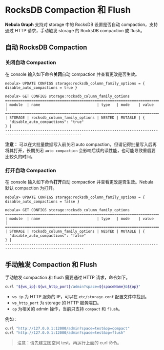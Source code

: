 # RocksDB Compaction 和 Flush

**Nebula Graph** 支持对 storage 中的 RocksDB 设置是否自动 compaction，支持通过 HTTP 请求，手动触发 storage 的 RocksDB compaction 或 flush。

## 自动 RocksDB Compaction

### 关闭自动 Compaction

在 console 输入如下命令**关闭**自动 compaction 并查看更改是否生效。

```ngql
nebula> UPDATE CONFIGS storage:rocksdb_column_family_options = { disable_auto_compactions = true }

nebula> GET CONFIGS storage:rocksdb_column_family_options
=========================================================================================================
| module  | name                          | type   | mode    | value                                    |
=========================================================================================================
| STORAGE | rocksdb_column_family_options | NESTED | MUTABLE | {
  "disable_auto_compactions": "true"
} |
---------------------------------------------------------------------------------------------------------
```

**注意：** 可以在大批量数据写入前关闭 auto compaction，但请记得批量写入后再将其打开，长期关闭 `auto compaction` 会影响后续的读性能，也可能导致重启要比较久的时间。

### 打开自动 Compaction

在 console 输入如下命令**打开**自动 compaction 并查看更改是否生效。Nebula 默认 compaction 为打开。

```ngql
nebula> UPDATE CONFIGS storage:rocksdb_column_family_options = { disable_auto_compactions = false }

nebula> GET CONFIGS storage:rocksdb_column_family_options
==========================================================================================================
| module  | name                          | type   | mode    | value                                     |
==========================================================================================================
| STORAGE | rocksdb_column_family_options | NESTED | MUTABLE | {
  "disable_auto_compactions": "false"
} |
----------------------------------------------------------------------------------------------------------
```

## 手动触发 Compaction 和 Flush

手动触发 compaction 和 flush 需要通过 HTTP 请求，命令如下。

```bash
curl "${ws_ip}:${ws_http_port}/admin?space=${spaceName}&${op}"
```

- `ws_ip` 为 HTTP 服务的 IP，可以在 `etc/storage.conf` 配置文件中找到。
- `ws_http_port` 为 storage 的 HTTP 服务端口。
- `op` 为相关的 admin 操作，当前只支持 `compact` 和 `flush`。

例如：

```bash
curl "http://127.0.0.1:12000/admin?space=test&op=compact"
curl "http://127.0.0.1:12000/admin?space=test&op=flush"
```

> 注意：请先建立图空间 test，再运行上面的 curl 命令。
